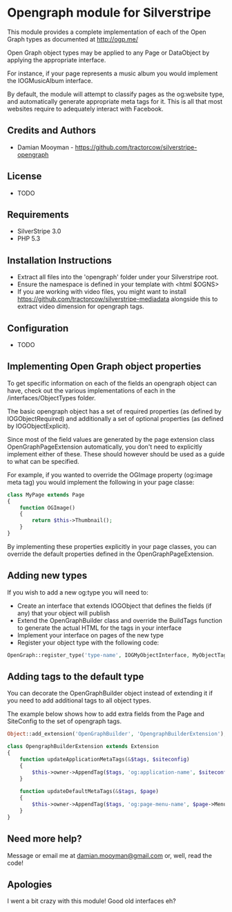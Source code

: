 # Opengraph module for Silverstripe

This module provides a complete implementation of each of the Open Graph types as documented at <http://ogp.me/>

Open Graph object types may be applied to any Page or DataObject by applying the appropriate interface.

For instance, if your page represents a music album you would implement the IOGMusicAlbum interface.

By default, the module will attempt to classify pages as the og:website type, and automatically
generate appropriate meta tags for it. This is all that most websites require to adequately interact
with Facebook.

## Credits and Authors

 * Damian Mooyman - <https://github.com/tractorcow/silverstripe-opengraph>

## License

 * TODO

## Requirements

 * SilverStripe 3.0
 * PHP 5.3

## Installation Instructions

 * Extract all files into the 'opengraph' folder under your Silverstripe root.
 * Ensure the namespace is defined in your template with <html $OGNS>
 * If you are working with video files, you might want to install <https://github.com/tractorcow/silverstripe-mediadata>
   alongside this to extract video dimension for opengraph tags.

## Configuration

 * TODO

## Implementing Open Graph object properties

To get specific information on each of the fields an opengraph object can have, check
out the various implementations of each in the /interfaces/ObjectTypes folder.

The basic opengraph object has a set of required properties (as defined by IOGObjectRequired)
and additionally a set of optional properties (as defined by IOGObjectExplicit).

Since most of the field values are generated by the page extension class OpenGraphPageExtension
automatically, you don't need to explicitly implement either of these. These should however
should be used as a guide to what can be specified.

For example, if you wanted to override the OGImage property (og:image meta tag) you would implement the
following in your page classe:

```php
class MyPage extends Page
{
    function OGImage()
    {
        return $this->Thumbnail();
    }
}
```

By implementing these properties explicitly in your page classes, you can override the default properties
defined in the OpenGraphPageExtension.

## Adding new types

If you wish to add a new og:type you will need to:
 * Create an interface that extends IOGObject that defines the fields (if any)
   that your object will publish
 * Extend the OpenGraphBuilder class and override the BuildTags function
   to generate the actual HTML for the tags in your interface
 * Implement your interface on pages of the new type
 * Register your object type with the following code:

```php
OpenGraph::register_type('type-name', IOGMyObjectInterface, MyObjectTagBuilder);
```

## Adding tags to the default type

You can decorate the OpenGraphBuilder object instead of extending it if you need
to add additional tags to all object types.

The example below shows how to add extra fields from the Page and SiteConfig
to the set of opengraph tags.

```php
Object::add_extension('OpenGraphBuilder', 'OpengraphBuilderExtension');

class OpengraphBuilderExtension extends Extension
{
    function updateApplicationMetaTags(&$tags, $siteconfig)
    {
        $this->owner->AppendTag($tags, 'og:application-name', $siteconfig->Title);
    }
    
    function updateDefaultMetaTags(&$tags, $page)
    {
        $this->owner->AppendTag($tags, 'og:page-menu-name', $page->MenuTitle);
    }
}
```

## Need more help?

Message or email me at damian.mooyman@gmail.com or, well, read the code!

## Apologies

I went a bit crazy with this module! Good old interfaces eh?